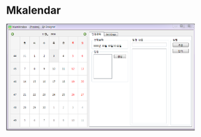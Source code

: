 # Mkalendar
![result image](https://github.com/gatherKnowledge/Image-Repository/blob/master/calImage.PNG)
